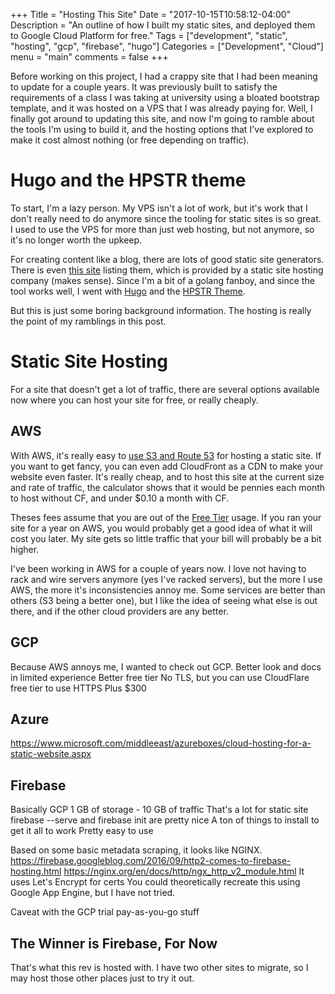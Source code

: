 +++
Title = "Hosting This Site"
Date = "2017-10-15T10:58:12-04:00"
Description = "An outline of how I built my static sites, and deployed them to Google Cloud Platform for free."
Tags = ["development", "static", "hosting", "gcp", "firebase", "hugo"]
Categories = ["Development", "Cloud"]
menu = "main"
comments = false
+++

Before working on this project, I had a crappy site that I had been meaning to update for a
couple years. It was previously built to satisfy the requirements of a class I was taking at
university using a bloated bootstrap template, and it was hosted on a VPS that I was already
paying for. Well, I finally got around to updating this site, and now I'm going to ramble
about the tools I'm using to build it, and the hosting options that I've explored to make
it cost almost nothing (or free depending on traffic).

# Hugo and the HPSTR theme

To start, I'm a lazy person. My VPS isn't a lot of work, but it's work that I don't really
need to do anymore since the tooling for static sites is so great. I used to use the VPS for
more than just web hosting, but not anymore, so it's no longer worth the upkeep.

For creating content like a blog, there are lots of good static site generators. There is
even [this site](https://www.staticgen.com/) listing them, which is provided by a static
site hosting company (makes sense). Since I'm a bit of a golang fanboy, and since the tool
works well, I went with [Hugo](https://gohugo.io/) and the
[HPSTR Theme](https://dldx.github.io/hpstr-hugo-theme/).

But this is just some boring background information. The hosting is really the point of my
ramblings in this post.

# Static Site Hosting

For a site that doesn't get a lot of traffic, there are several options available now
where you can host your site for free, or really cheaply.

## AWS

With AWS, it's really easy to [use S3 and Route 53](https://docs.aws.amazon.com/AmazonS3/latest/dev/WebsiteHosting.html)
for hosting a static site. If you want to get fancy, you can even add CloudFront as a CDN to
make your website even faster. It's really cheap, and to host this site at the current size and
rate of traffic, the calculator shows that it would be pennies each month to host without CF, and
under $0.10 a month with CF.

Theses fees assume that you are out of the [Free Tier](https://aws.amazon.com/free/) usage. If you ran
your site for a year on AWS, you would probably get a good idea of what it will cost you later. My site
gets so little traffic that your bill will probably be a bit higher.

I've been working in AWS for a couple of years now. I love not having to rack and wire
servers anymore (yes I've racked servers), but the more I use AWS, the more it's
inconsistencies annoy me. Some services are better than others (S3 being a better one), but
I like the idea of seeing what else is out there, and if the other cloud providers are any better.

## GCP

Because AWS annoys me, I wanted to check out GCP.
Better look and docs in limited experience
Better free tier
No TLS, but you can use CloudFlare free tier to use HTTPS
Plus $300

## Azure

https://www.microsoft.com/middleeast/azureboxes/cloud-hosting-for-a-static-website.aspx

## Firebase

Basically GCP
1 GB of storage - 10 GB of traffic
That's a lot for static site
firebase --serve and firebase init are pretty nice
A ton of things to install to get it all to work
Pretty easy to use

Based on some basic metadata scraping, it looks like NGINX.
https://firebase.googleblog.com/2016/09/http2-comes-to-firebase-hosting.html
https://nginx.org/en/docs/http/ngx_http_v2_module.html
It uses Let's Encrypt for certs
You could theoretically recreate this using Google App Engine, but I have not tried.

Caveat with the GCP trial pay-as-you-go stuff

## The Winner is Firebase, For Now

That's what this rev is hosted with. I have two other sites to migrate, so I may host those
other places just to try it out.
